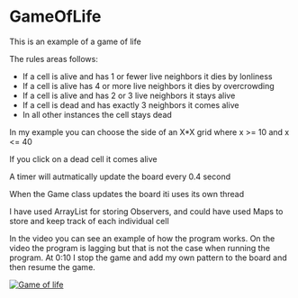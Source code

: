 # GameOfLife

This is an example of a game of life

The rules areas follows:

* If a cell is alive and has 1 or fewer live neighbors it dies by lonliness 
* If a cell is alive has 4 or more live neighbors it dies by overcrowding
* If a cell is alive and has 2 or 3 live neighbors it stays alive
* If a cell is dead and has exactly 3 neighbors it comes alive
* In all other instances the cell stays dead

In my example you can choose the side of an X*X grid where x >= 10 and x <= 40

If you click on a dead cell it comes alive

A timer will autmatically update the board every 0.4 second

When the Game class updates the board iti uses its own thread

I have used ArrayList for storing Observers, and could have used Maps to store and keep track of each individual cell

In the video you can see an example of how the program works. 
On the video the program is lagging but that is not the case when running the program. 
At 0:10 I stop the game and add my own pattern to the board and then resume the game.

[![Game of life](https://img.youtube.com/vi/gpEyN-xYoF0/0.jpg)](https://www.youtube.com/watch?v=gpEyN-xYoF0)

